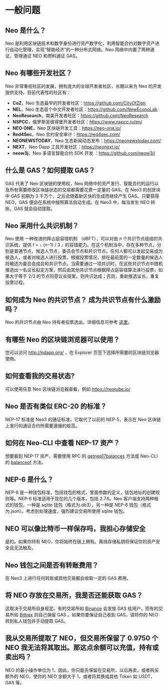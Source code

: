 # 一般问题

## Neo 是什么？

Neo 是利用区块链技术和数字身份进行资产数字化，利用智能合约对数字资产进行自动化管理，实现“智能经济”的一种分布式网络。Neo 网络中内置了两种通证，管理通证 NEO 和燃料通证 GAS。

## Neo 有哪些开发社区？

Neo 非常重视社区的发展，拥有庞大的全球开发者社区，长期以来为 Neo 的开发提供支持，目前代表性的社区有：

- **CoZ**，Neo 生态最早的开发者社区：https://github.com/CityOfZion
- **NEL**，Neo 生态首个中文开发者社区：https://github.com/NewEconoLab
- **NeoResearch**，南美开发者社区：https://github.com/NeoResearch
- **NSPCC**，俄罗斯圣彼得堡开发者社区：https://www.nspcc.ru/en/
- **NEO·ONE**，Neo 区块链开发工具：https://neo-one.io/
- **Red4Sec**，Neo 合约安全审计：https://red4sec.com/
- **NEONEWSTODAY**，Neo 生态新闻动态发布：https://neonewstoday.com/
- **NEXT**，Neo Dapp 工具开发社区：https://neonext.io/
- **neow3j**，Neo 多语言智能合约 SDK 开发 ：https://github.com/neow3j/

## 什么是 GAS？如何提取 GAS？

GAS 代表了 Neo 区块链的使用权，Neo 网络中的资产发行、智能合约的运行以及所有需要修改区块链状态的交易都需要花费一定量的 GAS。在 Neo3 的创世块中 GAS 初期为 3 千万个，之后会随着新区快的生成而继续产生 GAS。只要获得 NEO，GAS 便会在系统中按照算法自动生成。在 Neo3 中，每当发生 NEO 转账，GAS 就会自动提取。

## Neo 采用什么共识机制？

Neo 使用 一种改进的拜占庭容错机制 （dBFT），可以对由 𝑛 个共识节点组成的共识系统，提供 𝑓 = ⌊ (𝑛−1) / 3 ⌋ 的容错能力。在这个机制当中，存在多种节点，分别是普通节点，候选人节点，委员会节点和共识节点。任何人都可以发起交易成为候选人，或者对候选人进行投票，根据投票情况，排在最前面的一定数量的候选人将被选为委员会成员和共识节点。当需要通过一项共识时，在这些共识节点中随机推选出一名议长拟定方案，然后由其他共识节点根据拜占庭容错算法进行投票，如果大于等于 2/3 的节点同意议长提案，则共识达成；否则，重新推选议长，重复投票过程。

## 如何成为 Neo 的共识节点？ 成为共识节点有什么激励吗？

Neo 的共识节点由 Neo 持有者投票选出。详细信息可参考 [这里](https://docs.neo.org/v3/docs/zh-cn/basic/consensus/vote_validator.html)。

## 有哪些 Neo 的区块链浏览器可以使用？

您可以访问 http://ndapp.org/ ，在 Explorer 页签下选择所需要的区块链浏览器使用。

## 如何查看我的交易状态?

可以使用任意 Neo 区块链浏览器查看，例如 <https://neotube.io/>

## Neo 是否有类似 ERC-20 的标准？

NEP-17 标准是 Neo3 的通证标准，它取代了以前的 NEP-5，表示在 Neo 区块链上发行的通证合约所需要遵循的规范。

## 如何在 Neo-CLI 中查看 NEP-17 资产？

想要看到 NEP-17 资产，需要使用 RPC 的 [getnep17balances](../../docs/zh-cn/reference/rpc/latest-version/api/getnep17balances.md) 方法或 Neo-CLI 的 [balanceof](../../docs/zh-cn/node/cli/cli.html#balanceof) 方法。

## NEP-6 是什么？

NEP-6 是一种钱包标准，包括钱包的格式，里面参数的定义，钱包地址的创建规则等。NEP-6 标准适用于现在的几个版本，包括 2.7.6。Neo 客户端支持两种格式的钱包，一种是 sqlite 钱包（格式为.db3），另一种是 NEP-6 钱包（格式为.json）。考虑到处理速度，强烈建议交易所使用 sqlite 钱包。

## NEO 可以像比特币一样保存吗，我担心存储安全

是的。如果你持有 NEO，你将始终在链上拥有。离线存储私钥将保证你的资产安全且无法触及。

## Neo 钱包之间是否有转账费用？

在 Neo3 上进行任何转账或其他交易都会收取一定的 GAS 费用。

## 将 NEO 存放在交易所，我是否还能获取 GAS？

这取决于交易所自身规定。有的交易所如 [Binance](https://www.binance.com/) 会发放 GAS 给用户，而有的交易所如 [Bittrex](https://www.bittrex.com/) 则自己保留 GAS 。如果你要保证自己收到 GAS，请将你的 NEO 转到私人钱包并手动提取 GAS。

## 我从交易所提取了 NEO，但交易所保留了 0.9750 个 NEO 我无法将其取出。那这点余额可以充值，持有或卖出吗？ 

NEO 的最小操作单位为 1，因此，你只能先保留在交易所，以后再卖，或者购买额外的 NEO，使你的 NEO 余额大于 1，或者将其换成其他 Token 如 USDT，GAS 等。